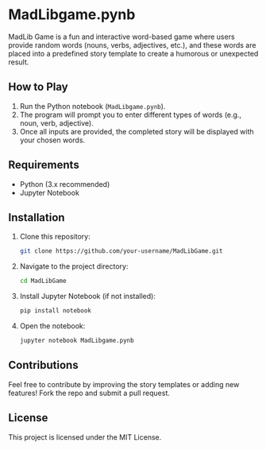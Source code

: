# MadLibgame.pynb

MadLib Game is a fun and interactive word-based game where users provide random words (nouns, verbs, adjectives, etc.), and these words are placed into a predefined story template to create a humorous or unexpected result.

## How to Play
1. Run the Python notebook (`MadLibgame.pynb`).
2. The program will prompt you to enter different types of words (e.g., noun, verb, adjective).
3. Once all inputs are provided, the completed story will be displayed with your chosen words.

## Requirements
- Python (3.x recommended)
- Jupyter Notebook

## Installation
1. Clone this repository:
   ```bash
   git clone https://github.com/your-username/MadLibGame.git
   ```
2. Navigate to the project directory:
   ```bash
   cd MadLibGame
   ```
3. Install Jupyter Notebook (if not installed):
   ```bash
   pip install notebook
   ```
4. Open the notebook:
   ```bash
   jupyter notebook MadLibgame.pynb
   ```

## Contributions
Feel free to contribute by improving the story templates or adding new features! Fork the repo and submit a pull request.

## License
This project is licensed under the MIT License.

